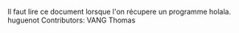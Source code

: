 Il faut lire ce document lorsque l'on récupere un programme holala.
huguenot
Contributors:
VANG Thomas
